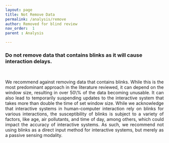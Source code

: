 ```yaml
---
layout: page
title: Not Remove Data 
permalink: /analysis/remove
author: Removed for blind review
nav_order:  1
parent : Analysis

---
```

### Do not remove data that contains blinks as it will cause interaction delays.
<br>
<p align="justify">
We recommend against removing data that contains blinks. While this is the most predominant approach in the literature reviewed, it can depend on the window size, resulting in over 50\% of the data becoming unusable. It can also lead to temporarily suspending updates to the interactive system that takes more than double the time of set window size. While we acknowledge that interactive systems in human-computer interaction rely on blinks for various interactions, the susceptibility of blinks is subject to a variety of factors, like age, air pollutants, and time of day, among others, which could impact the accuracy of interactive systems. As such, we recommend not using blinks as a direct input method for interactive systems, but merely as a passive sensing modality.

</p>